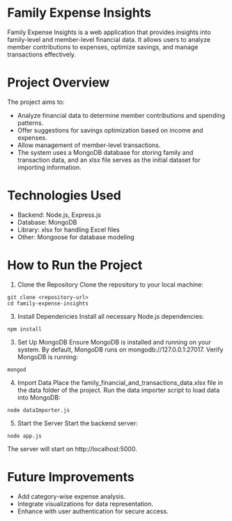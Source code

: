 # Family Expense Insights
Family Expense Insights is a web application that provides insights into family-level and member-level financial data. It allows users to analyze member contributions to expenses, optimize savings, and manage transactions effectively.

# Project Overview
The project aims to:

- Analyze financial data to determine member contributions and spending patterns.
- Offer suggestions for savings optimization based on income and expenses.
- Allow management of member-level transactions.
- The system uses a MongoDB database for storing family and transaction data, and an xlsx file serves as the initial dataset for importing information.

# Technologies Used
- Backend: Node.js, Express.js
- Database: MongoDB
- Library: xlsx for handling Excel files
- Other: Mongoose for database modeling

# How to Run the Project
1. Clone the Repository
Clone the repository to your local machine:
```
git clone <repository-url>
cd family-expense-insights
```
3. Install Dependencies
Install all necessary Node.js dependencies:
```
npm install
```
3. Set Up MongoDB
Ensure MongoDB is installed and running on your system.
By default, MongoDB runs on mongodb://127.0.0.1:27017.
Verify MongoDB is running:
```
mongod
```
4. Import Data
Place the family_financial_and_transactions_data.xlsx file in the data folder of the project.
Run the data importer script to load data into MongoDB:
```
node dataImporter.js
```
5. Start the Server
Start the backend server:
```
node app.js
```
The server will start on http://localhost:5000.

# Future Improvements
- Add category-wise expense analysis.
- Integrate visualizations for data representation.
- Enhance with user authentication for secure access.
